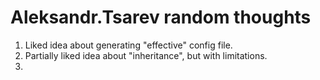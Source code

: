 # Aleksandr.Tsarev random thoughts
1. Liked idea about generating "effective" config file.
2. Partially liked idea about "inheritance", but with limitations.
3. 